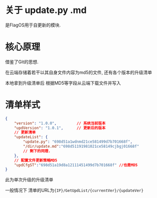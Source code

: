 # 关于 update.py .md

是FlagOS用于自更新的模块.

# 核心原理

借鉴了Git的思想.

在云端存储着若干以其自身文件内容为md5的文件, 还有各个版本的升级清单

本地拿到升级清单后 根据MD5等字段从云端下载文件并写入

# 清单样式

```json
{
    "version": "1.0.0",         // 系统当前版本
    "updVersion": "1.0.1",      // 更新后的版本
    // 更新清单
    "updateList": {
        "update.py": "698d51a1wdnmd21ce581499d7b701668f",
        "/dir/update.md":"698d51191981021ce58149cjbgj01668f"
        // 剩下的同理.
    },
    // 配置文件更新策略MD5
    "updCfgST":"698d51a19d8a12111451499d7b701668f" //也是MD5
}
```

此为单次升级的升级清单

一般情况下 清单的URL为`{IP}/GetUpdList/{currentVer}/{updateVer}`
